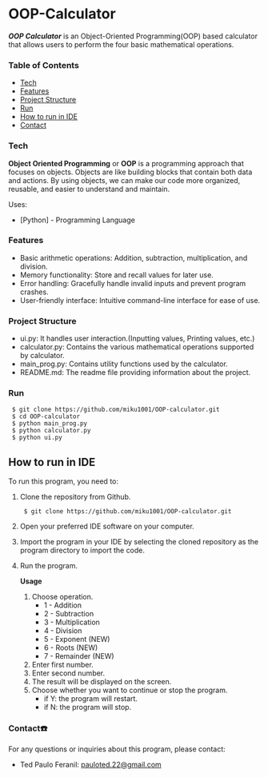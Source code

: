 # OOP-Calculator

***OOP Calculator*** is an Object-Oriented Programming(OOP) based calculator that allows users to perform the four basic mathematical operations.

### Table of Contents
- [Tech](#tech)
- [Features](#feat)
- [Project Structure](#proj)
- [Run](#run)
- [How to run in IDE](#ide)
- [Contact](#contact)

### Tech <a name="tech"></a>
**Object Oriented Programming** or **OOP** is a programming approach that focuses on objects. Objects are like building 
blocks that contain both data and actions. By using objects, we can make our code more organized, reusable, and easier to understand and maintain. 

Uses:
* [Python] - Programming Language

### Features <a name="feat"></a>
- Basic arithmetic operations: Addition, subtraction, multiplication, and division.
- Memory functionality: Store and recall values for later use.
- Error handling: Gracefully handle invalid inputs and prevent program crashes.
- User-friendly interface: Intuitive command-line interface for ease of use.

### Project Structure <a name="proj"></a>
- ui.py: It handles user interaction.(Inputting values, Printing values, etc.)
- calculator.py: Contains the various mathematical operations supported by calculator.
- main_prog.py: Contains utility functions used by the calculator.
- README.md: The readme file providing information about the project.

### Run <a name="run"></a>
     $ git clone https://github.com/miku1001/OOP-calculator.git
     $ cd OOP-calculator
     $ python main_prog.py
     $ python calculator.py
     $ python ui.py
     
## How to run in IDE <a name="ide"></a>

To run this program, you need to:
1. Clone the repository from Github.

        $ git clone https://github.com/miku1001/OOP-calculator.git
2. Open your preferred IDE software on your computer.
3. Import the program in your IDE by selecting the cloned repository as the program directory to import the code.
4. Run the program.
   
    **Usage**
    1. Choose operation.
        - 1 - Addition
        - 2 - Subtraction
        - 3 - Multiplication
        - 4 - Division
        - 5 - Exponent (NEW)
        - 6 - Roots (NEW)
        - 7 - Remainder (NEW)
    2. Enter first number.
    3. Enter second number.
    3. The result will be displayed on the screen.
    4. Choose whether you want to continue or stop the program.
       - if Y: the program will restart.
       - if N: the program will stop.

### Contact☎️ <a name="contact"></a>
  For any questions or inquiries about this program, please contact:
  
  - Ted Paulo Feranil: pauloted.22@gmail.com
